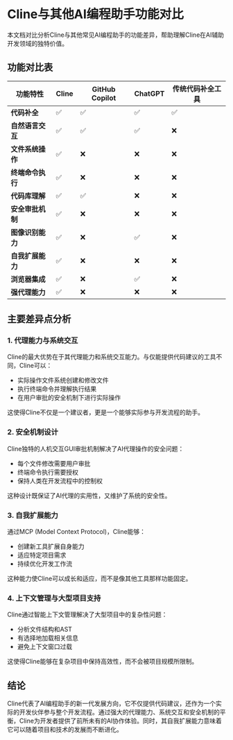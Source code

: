 # Cline与其他AI编程助手功能对比

本文档对比分析Cline与其他常见AI编程助手的功能差异，帮助理解Cline在AI辅助开发领域的独特价值。

## 功能对比表

| 功能特性 | Cline | GitHub Copilot | ChatGPT | 传统代码补全工具 |
|---------|-------|----------------|---------|----------------|
| **代码补全** | ✅ | ✅ | ✅ | ✅ |
| **自然语言交互** | ✅ | ✅ | ✅ | ❌ |
| **文件系统操作** | ✅ | ❌ | ❌ | ❌ |
| **终端命令执行** | ✅ | ❌ | ❌ | ❌ |
| **代码库理解** | ✅ | ✅ | ❌ | ❌ |
| **安全审批机制** | ✅ | ❌ | ❌ | ❌ |
| **图像识别能力** | ✅ | ❌ | ✅ | ❌ |
| **自我扩展能力** | ✅ | ❌ | ❌ | ❌ |
| **浏览器集成** | ✅ | ❌ | ✅ | ❌ |
| **强代理能力** | ✅ | ❌ | ❌ | ❌ |

## 主要差异点分析

### 1. 代理能力与系统交互

Cline的最大优势在于其代理能力和系统交互能力。与仅能提供代码建议的工具不同，Cline可以：

- 实际操作文件系统创建和修改文件
- 执行终端命令并理解执行结果
- 在用户审批的安全机制下进行实际操作

这使得Cline不仅是一个建议者，更是一个能够实际参与开发流程的助手。

### 2. 安全机制设计

Cline独特的人机交互GUI审批机制解决了AI代理操作的安全问题：

- 每个文件修改需要用户审批
- 终端命令执行需要授权
- 保持人类在开发流程中的控制权

这种设计既保证了AI代理的实用性，又维护了系统的安全性。

### 3. 自我扩展能力

通过MCP (Model Context Protocol)，Cline能够：

- 创建新工具扩展自身能力
- 适应特定项目需求
- 持续优化开发工作流

这种能力使Cline可以成长和适应，而不是像其他工具那样功能固定。

### 4. 上下文管理与大型项目支持

Cline通过智能上下文管理解决了大型项目中的复杂性问题：

- 分析文件结构和AST
- 有选择地加载相关信息
- 避免上下文窗口过载

这使得Cline能够在复杂项目中保持高效性，而不会被项目规模所限制。

## 结论

Cline代表了AI编程助手的新一代发展方向，它不仅提供代码建议，还作为一个实际的开发伙伴参与整个开发流程。通过强大的代理能力、系统交互和安全机制的平衡，Cline为开发者提供了前所未有的AI协作体验。同时，其自我扩展能力意味着它可以随着项目和技术的发展而不断进化。 